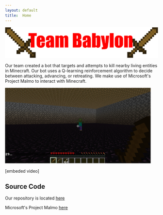 ```yaml
---
layout: default
title:  Home
---
```

![alt text](https://raw.githubusercontent.com/StStevens/TeamBabylon/bc910d9f40d5517b04849d92addae586915214d8/docs/babylon.png "Training terminators since 2017!")

Our team created a bot that targets and attempts to kill nearby living entities in Minecraft. Our bot uses a Q-learning reinforcement algorithm to decide between attacking, advancing, or retreating. We make use of Microsoft's Project Malmo to interact with Minecraft.

![alt text](https://github.com/StStevens/TeamBabylon/raw/master/docs/Arena.png "our combat arena")

[embeded video]

## Source Code

Our repository is located [here](https://github.com/StStevens/TeamBabylon)

Microsoft's Project Malmo [here](https://github.com/Microsoft/malmo)

